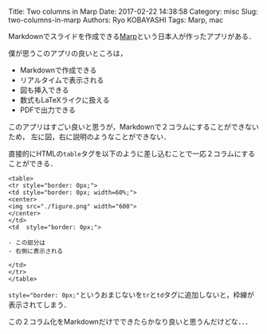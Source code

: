 Title: Two columns in Marp
Date: 2017-02-22 14:38:58
Category: misc
Slug: two-columns-in-marp
Authors: Ryo KOBAYASHI
Tags: Marp, mac

Markdownでスライドを作成できる[Marp](https://yhatt.github.io/marp/)という日本人が作ったアプリがある．

僕が思うこのアプリの良いところは，

- Markdownで作成できる
- リアルタイムで表示される
- 図も挿入できる
- 数式もLaTeXライクに扱える
- PDFで出力できる

このアプリはすごい良いと思うが，Markdownで２コラムにすることができないため，
左に図，右に説明のようなことができない．

直接的にHTMLの`table`タグを以下のように差し込むことで一応２コラムにすることができる．
```
<table>
<tr style="border: 0px;">
<td style="border: 0px; width=60%;">
<center>
<img src="./figure.png" width="600">
</center>
</td>
<td  style="border: 0px;">

- この部分は
- 右側に表示される

</td>
</tr>
</table>
```
`style="border: 0px;"`というおまじないを`tr`と`td`タグに追加しないと，枠線が表示されてしまう．

この２コラム化をMarkdownだけでできたらかなり良いと思うんだけどな．．．

